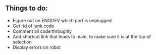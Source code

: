 ## Things to do:
- Figure out on ENODEV which port is unplugged
- Get rid of junk code
- Comment all code throughly
- Add shortcut link that leads to main, to make sure it is at the top of selection
- Display errors on robot